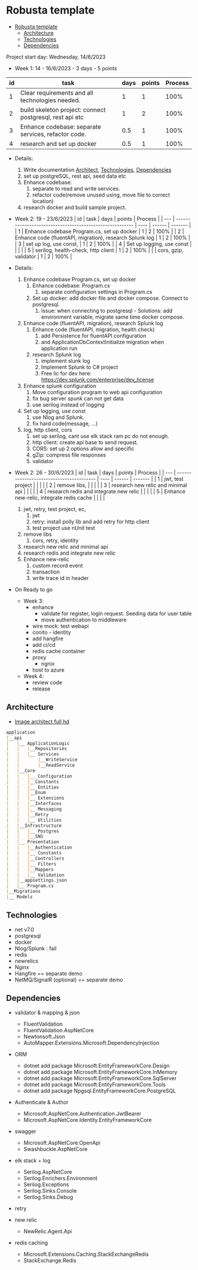 # Robusta template

- [Robusta template](#robusta-template)
  - [Architecture](#architecture)
  - [Technologies](#technologies)
  - [Dependencies](#dependencies)

Project start day: Wednesday, 14/6/2023

- Week 1: 14 - 16/6/2023 - 3 days - 5 points

| id  | task                                                     | days | points | Process |
| --- | -------------------------------------------------------- | ---- | ------ | ------- |
| 1   | Clear requirements and all technologies needed.          | 1    | 1      | 100%    |
| 2   | build skeleton project: connect postgresql, rest api etc | 1    | 2      | 100%    |
| 3   | Enhance codebase: separate services, refactor code.      | 0.5  | 1      | 100%    |
| 4   | research and set up docker                               | 0.5  | 1      | 100%    |

- Details:
  1. Write documentation [Architect](#architecture), [Technologies](#technologies),
   [Dependencies](#dependencies)
  2. set up postgreSQL, rest api, seed data etc
  3. Enhance codebase:
     1. separate to read and write services.
     2. refactor code(remove unused using, move file to correct location)
  4. research docker and build sample project.

- Week 2: 19 - 23/6/2023
| id  | task                                                     | days | points | Process |
| --- | -------------------------------------------------------- | ---- | ------ | ------- |
| 1   | Enhance codebase Program.cs, set up docker               | 1    | 2      | 100%    |
| 2   | Enhance code (fluentAPI, migration), research Splunk log | 1    | 2      | 100%    |
| 3   | set up log, use const,                                   | 1    | 2      | 100%    |
| 4   | Set up logging, use const                                |      |        |         |
| 5   | serilog, health-check, http client                       | 1    | 2      | 100%    |
|     | cors, gzip, validator                                    | 1    | 2      | 100%    |

- Details:
  1. Enhance codebase Program.cs, set up docker
     1. Enhance codebase: Program.cs
        1. separate configuration settings in Program.cs
     2. Set up docker: add docker file and docker compose. Connect to postgresql.
        1. Issue: when connecting to postgresql - Solutions: add environment variable, migrate same time docker compose.
  2. Enhance code (fluentAPI, migration), research Splunk log
     1. Enhance code (fluentAPI, migration, health check)
        1. add Persistence for fluentAPI configuration
        2. and ApplicationDbContextInitialize migration when application run
     2. research Splunk log
        1. implement slunk log
        2. Implement Splunk to C# project
        3. Free lic for dev here: <https://dev.splunk.com/enterprise/dev_license>
  3. Enhance splunk configuration
     1. Move configuration program to web api configuration
     2. fix bug server spunk can not get data
     3. use serilog instead of logging
  4. Set up logging, use const
     1. use Nlog and Splunk.
     2. fix hard code(message, ...)
  5. log, http client, cors
     1. set up serilog, cant use elk stack ram pc do not enough.
     2. http client: create api base to send request.
     3. CORS: set up 2 options allow and specific
     4. gZip: compress file responses
     5. validator

- Week 2: 26 - 30/6/2023
| id  | task                                     | days | points | Process |
| --- | ---------------------------------------- | ---- | ------ | ------- |
| 1   | jwt, test project                        |      |        |         |
| 2   | remove libs,                             |      |        |         |
| 3   | research new relic and minimal api       |      |        |         |
| 4   | research redis and integrate new relic   |      |        |         |
| 5   | Enhance new-relic, integrate redis cache |      |        |         |

  1. jwt, retry, test project, ec,
     1. jwt
     2. retry: install polly lib and add retry for http client
     3. test project use nUnit test
  2. remove libs
     1. cors, retry, identity
  3. research new relic and minimal api
  4. research redis and integrate new relic
  5. Enhance new-relic
     1. custom record event
     2. transaction
     3. write trace id in header

- On Ready to go
  - Week 3:
    - enhance
      - validate for register, login request. Seeding data for user table
      - move authentication to middleware
    - wire mock: test webapi
    - conito - identity
    - add hangfire
    - add ci/cd
    - redis cache container
    - proxy
      - ngnix
    - host to azure
  - Week 4:
    - review code
    - release

## Architecture

- [Image architect full hd](.././Application/MicrosoftTeams-image.png)

```markdown
application
|__api
|   |__ ApplicationLogic
|   |   |__Repositories
|   |   |__ Services
|   |       |__WriteService
|   |       |__ReadService
|   |__Core
|   |   |__ Configuration
|   |   |__Constants
|   |   |__ Entities
|   |   |__Enum
|   |   |__ Extensions
|   |   |__Interfaces
|   |   |__ Messaging
|   |   |__Retry
|   |   |__ Utilities
|   |__Infrastructure
|   |   |__ Postgres
|   |   |__SNS
|   |__ Presentation
|   |   |__Authentication
|   |   |__ Constants
|   |   |__Controllers
|   |   |__ Filters
|   |   |__Mappers
|   |   |__ Validation
|   |__appsettings.json
|   |__ Program.cs
|__Migrations
|__ Models
```

## Technologies

- net v7.0
- postgresql
- docker
- Nlog/Splunk : fail
- redis
- newrelics
- Nginx
- Hangfire                  == separate demo
- NetMQ/SignalR (optional)  == separate demo

## Dependencies

- validator & mapping & json
  - FluentValidation  
  - FluentValidation.AspNetCore  
  - Newtonsoft.Json  
  - AutoMapper.Extensions.Microsoft.DependencyInjection  

- ORM
  - dotnet add package Microsoft.EntityFrameworkCore.Design  
  - dotnet add package Microsoft.EntityFrameworkCore.InMemory  
  - dotnet add package Microsoft.EntityFrameworkCore.SqlServer  
  - dotnet add package Microsoft.EntityFrameworkCore.Tools  
  - dotnet add package Npgsql.EntityFrameworkCore.PostgreSQL

- Authenticate & Author
  - Microsoft.AspNetCore.Authentication.JwtBearer  
  - Microsoft.AspNetCore.Identity.EntityFrameworkCore

- swagger
  - Microsoft.AspNetCore.OpenApi  
  - Swashbuckle.AspNetCore  

<!-- - splunk stack
  - Nlog
  - Nlog.Extensions.Logging
  - Nlog.Targets.Splunk
  - Microsoft.Extensions.Logging -->

- elk stack + log
  - Serilog.AspNetCore
  - Serilog.Enrichers.Environment
  - Serilog.Exceptions
  - Serilog.Sinks.Console
  - Serilog.Sinks.Debug
  <!-- - Serilog.Sinks.Elasticsearch -->
- retry
  <!-- - RefreshMicrosoft.Extensions.Http.Polly -->

- new relic
  - NewRelic.Agent.Api

- redis caching

  - Microsoft.Extensions.Caching.StackExchangeRedis
  - StackExchange.Redis
